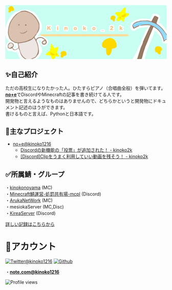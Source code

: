 <p class="profile-img" align="center">
 <img src="kinoko-header2.jpeg" width=800>
</p>

## ✨自己紹介
ただの高校生になりたかった人。ひたすらピアノ（合唱曲全般）を弾いてます。<br>
[**no+e**](https://note.com/kinoko1216)でDiscordやMinecraftの記事を書き続けてる人です。<br>
開発物と言えるようなものはありませんので、どちらかというと開発物にドキュメント記述のほうができます。<br>
書けるものと言えば、Pythonと日本語です。<br>

## 📝主なプロジェクト
- [no+e@kinoko1216](https://note.com/kinoko1216)
    - [Discordの新機能の「投票」が追加された！ - kinoko2k](https://note.com/kinoko1216/n/n78b37bd3b50d)
    - [[Discord]Clipをうまく利用していい動画を残そう！ - kinoko2k](https://note.com/kinoko1216/n/nb1da602f0969)
<!--
- 翻訳
    - [BedWars](https://www.spigotmc.org/resources/screaming-bedwars-1-8-8-1-20-4.63714/update?update=493428)
    - [ChatEX](https://github.com/TheJeterLP/ChatEx/pull/146)
- ドキュメント記述
    - [Discord-SimpleMusicBot](https://github.com/mtripg6666tdr/Discord-SimpleMusicBot)
- 自作
    - [kinoko2k/kinoko2k.github.io](https://github.com/kinoko2k/kinoko2k.github.io)
    - [kinoko2k/fxtwitterChangeBot](https://github.com/kinoko2k/fxtwitterChangeBot)
    - [kinoko2k/ServiceColorCode](https://kinoko2k.github.io/ServiceColorCode/)
-->
## ✅所属鯖・グループ
・[kinokonoyama](https://plancke.io/hypixel/guild/name/kinokonoyama) (MC)<br>
・[Minecraft鯖運営-処罰共有場-mcpl](https://twitter.com/kinoko1216/status/1783881445230141830) (Discord)<br>
・[ArukaNetWork](https://disboard.org/ja/server/1168232472287395880) (MC)<br>
・mesiokaServer (MC,Disc)<br>
・[KireaServer](https://minecraft-mcworld.com/40113/) (Discord)<br>

[詳しい記録はこちらから](<https://github.com/kinoko2k/kinoko2k/blob/main/History.md>)

# 🍨アカウント
[![Twitter@kinoko1216](https://img.shields.io/badge/Twitter-fff.svg?logo=twitter&style=for-the-badge)](https://twitter.com/kinoko1216) [![Github](https://img.shields.io/badge/Github-181717.svg?style=for-the-badge&logo=Github&logoColor=white)](https://github.com/kinoko2k) 

<!-- ・MinecraftId:[`Kinoko_2K`](https://ja.namemc.com/profile/Kinoko_2K)<br> -->
・[**note.com@kinoko1216**](https://note.com/kinoko1216)<br>

![Profile views](https://komarev.com/ghpvc/?username=kinoko2k)

<!--
## ⚙️技術・使用
![HTML5](https://img.shields.io/badge/html5-E34F26.svg?style=for-the-badge&logo=html5&logoColor=white) ![CSS3](https://img.shields.io/badge/CSS3-2572b6.svg?logo=css3&style=for-the-badge) ![JavaScript](https://img.shields.io/badge/javascript-%23323330.svg?style=for-the-badge&logo=javascript&logoColor=%23F7DF1E) ![Markdown](https://img.shields.io/badge/markdown-%23000000.svg?style=for-the-badge&logo=markdown&logoColor=white) 
===
![Python](https://img.shields.io/badge/Python-ffde73.svg?logo=python&style=for-the-badge) ![Java](https://img.shields.io/badge/Java-007396.svg?logo=java&style=for-the-badge)
===
![Windows](https://img.shields.io/badge/Windows-0078d6.svg?logo=windows&style=for-the-badge) ![Linux](https://img.shields.io/badge/Linux-000.svg?logo=linux&style=for-the-badge) ![Ubuntu](https://img.shields.io/badge/Ubuntu-fff.svg?logo=ubuntu&style=for-the-badge)
<!-- https://suzukikatsuma.github.io/badge-generator/ -->
<!-- 
## ステータス
![Metrics](/github-metrics.svg)
-->

<!--
![Top Lang](https://github-readme-stats.vercel.app/api/top-langs/?username=kinoko2k&layout=compact&langs_count=10)
<p><img align="center" src="https://github-readme-streak-stats.herokuapp.com/?user=kinoko2k&" alt="kinoko2k" /></p>
-->
<!-- ![Metrics](https://metrics.lecoq.io/kinoko2k?template=classic&isocalendar=1&languages=1&achievements=1&repositories=1&activity=1&base=header%2C%20activity%2C%20community%2C%20repositories%2C%20metadata&base.indepth=false&base.hireable=false&base.skip=false&repositories.batch=100&repositories.forks=false&repositories.affiliations=owner&isocalendar=false&isocalendar.duration=half-year&languages=false&languages.ignored=html%2Ccss%2Cjava%2Cjavascript%2Cmarkdown&languages.limit=8&languages.threshold=0%25&languages.other=false&languages.colors=github&languages.sections=most-used&languages.indepth=false&languages.analysis.timeout=15&languages.analysis.timeout.repositories=7.5&languages.categories=markup%2C%20programming&languages.recent.categories=markup%2C%20programming&languages.recent.load=300&languages.recent.days=14&repositories=false&repositories.featured=KinokoServer%2Fdocuments%2CJankenWeb%2CPunishment-Program%2CSentenceGenerator&repositories.pinned=0&repositories.starred=0&repositories.random=0&repositories.order=featured%2C%20pinned%2C%20starred%2C%20random&achievements=false&achievements.threshold=C&achievements.secrets=true&achievements.display=detailed&achievements.limit=5&activity=false&activity.limit=5&activity.load=300&activity.days=14&activity.visibility=all&activity.timestamps=false&activity.filter=all&config.timezone=Asia%2FTokyo) -->
<!-- ![Anurag's GitHub stats](https://github-readme-stats.vercel.app/api?username=kinoko2k&show_icons=true&theme=gruvbox) -->
<!-- ![Anurag's GitHub stats](https://github-readme-stats.vercel.app/api?username=kinoko2k&bg_color=30,e96443,904e95&title_color=fff&text_color=fff) -->
